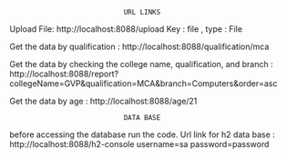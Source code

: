                                 URL LINKS
Upload File: http://localhost:8088/upload
Key : file , type : File 

Get the data by qualification : http://localhost:8088/qualification/mca

Get the data by checking the college name, qualification, and branch : http://localhost:8088/report?collegeName=GVP&qualification=MCA&branch=Computers&order=asc

Get the data by age : http://localhost:8088/age/21

                                DATA BASE
before accessing the database run the code.
Url link  for h2 data base : http://localhost:8088/h2-console
username=sa
password=password

      
